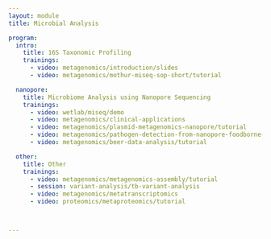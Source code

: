```yaml
---
layout: module
title: Microbial Analysis

program:
  intro:
    title: 16S Taxonomic Profiling
    trainings:
      - video: metagenomics/introduction/slides
      - video: metagenomics/mothur-miseq-sop-short/tutorial

  nanopore:
    title: Microbiome Analysis using Nanopore Sequencing
    trainings:
      - video: wetlab/miseq/demo
      - video: metagenomics/clinical-applications
      - video: metagenomics/plasmid-metagenomics-nanopore/tutorial
      - video: metagenomics/pathogen-detection-from-nanopore-foodborne-data/tutorial
      - video: metagenomics/beer-data-analysis/tutorial

  other:
    title: Other
    trainings:
      - video: metagenomics/metagenomics-assembly/tutorial
      - session: variant-analysis/tb-variant-analysis
      - video: metagenomics/metatranscriptomics
      - video: proteomics/metaproteomics/tutorial



---
```

